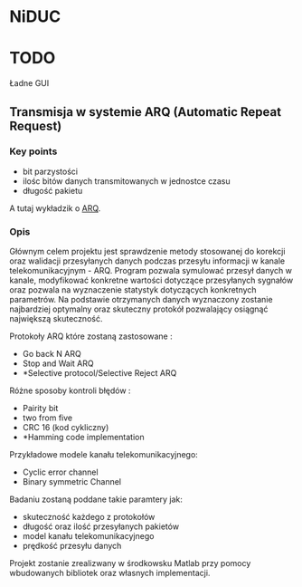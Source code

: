 # NiDUC

# TODO
Ładne GUI

## Transmisja w systemie  ARQ (Automatic Repeat Request)

### Key points

- bit parzystości
- ilośc bitów danych transmitowanych w jednostce czasu
- długość pakietu

A tutaj wykładzik o [ARQ](http://www.zsk.ict.pwr.wroc.pl/zsk/repository/dydaktyka/ndsc/wyklady/niezawodnosc_w11_12.pdf).

### Opis

Głównym celem projektu jest sprawdzenie metody stosowanej do korekcji oraz walidacji przesyłanych danych podczas przesyłu informacji w kanale telekomunikacyjnym - ARQ. Program pozwala symulować przesył danych w kanale, modyfikować konkretne wartości dotyczące przesyłanych sygnałów oraz pozwala na wyznaczenie statystyk dotyczących konkretnych parametrów. Na podstawie otrzymanych danych wyznaczony zostanie najbardziej optymalny oraz skuteczny protokół pozwalający osiągnąć największą skuteczność.

Protokoły ARQ które zostaną zastosowane :

- Go back N ARQ
- Stop and Wait ARQ
- *Selective protocol/Selective Reject ARQ

Różne sposoby kontroli błędów :

- Pairity bit
- two from five
- CRC 16 (kod cykliczny)
- *Hamming code implementation

Przykładowe modele kanału telekomunikacyjnego:

- Cyclic error channel
- Binary symmetric Channel

Badaniu zostaną poddane takie paramtery jak:

- skuteczność każdego z protokołów
- długość oraz ilość przesyłanych pakietów
- model kanału telekomunikacyjnego
- prędkość przesyłu danych

Projekt zostanie zrealizwany w środkowsku Matlab przy pomocy wbudowanych bibliotek oraz własnych implementacji.
